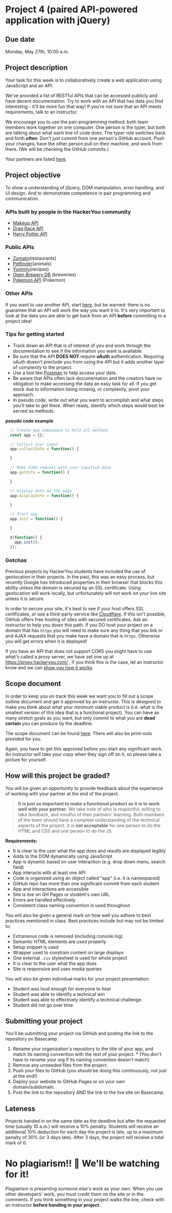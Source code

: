 # Project 4 (paired API-powered application with jQuery)
## Due date
Monday, May 27th, 10:00 a.m.

## Project description

Your task for this week is to collaboratively create a web application using JavaScript and an API. 

We've provided a list of RESTful APIs that can be accessed publicly and have decent documentation. Try to work with an API that has data you find interesting - it'll be more fun that way! If you're not sure that an API meets requirements, talk to an instructor. 

We encourage you to use the pair-programming method: both team members work together on one computer. One person is the typer, but both are talking about what each line of code does. The typer role switches back and forth **often**. Don't just commit from one person's GitHub account. Push your changes, have the other person pull on their machine, and work from there. (We will be checking the GitHub commits.)

Your partners are listed [here]().

## Project objective
To show a understanding of jQuery, DOM manipulation, error handling, and UI design. And to demonstrate competence in pair programming and communication.

### APIs built by people in the HackerYou community
* [Makeup API](https://makeup-api.herokuapp.com/)
* [Drag Race API](https://drag-race-api.readme.io/docs)
* [Harry Potter API](https://potterapi.com/)

### Public APIs
* [Zomato](https://developers.zomato.com/api)(restaurants)
* [Petfinder](https://www.petfinder.com/developers/api-docs)(animals)
* [Yummly](https://developer.yummly.com/)(recipes)
* [Open Brewery DB](https://www.openbrewerydb.org/) (breweries)
* [Pokemon API](https://pokeapi.co/) (Pokemon)

### Other APIs
If you want to use another API, start [here](https://github.com/toddmotto/public-apis), but be warned: there is no guarantee that an API will work the way you want it to. It's very important to look at the data you are able to get back from an API **before** committing to a project idea!

### Tips for getting started
* Track down an API that is of interest of you and work through the documentation to see if the information you want is available.
* Be sure that the API **DOES NOT** require **oAuth** authentication. Requiring oAuth doesn't preclude you from using the API but it adds another layer of complexity to the project.
* Use a tool like [Postman](https://www.getpostman.com/) to help access your data.
* Be aware that APIs often lack documentation and the creators have no obligation to make accessing the data an easy task for all. If you get stuck due to information being missing, or complexity, pivot your approach.
* In pseudo code, write out what you want to accomplish and what steps you'll take to get there. When ready, identify which steps would best be served as methods.

**pseudo code example**
```javascript
  // Create app namespace to hold all methods
  const app = {};

  // Collect user input
  app.collectInfo = function() {

  }

  // Make AJAX request with user inputted data
  app.getInfo = function() {

  }

  // Display data on the page
  app.displayInfo = function() {

  }

  // Start app
  app.init = function() {

  }

  $(function() {
    app.init();
  });
```

### Gotchas
Previous projects by HackerYou students have included the use of geolocation in their projects. In the past, this was an easy process, but recently Google has introduced properties in their browser that blocks this ability unless the domain is secured by an SSL certificate. Using geolocation will work locally, but unfortunately will not work on your live site unless it is secure.

In order to secure your site, it's best to see if your host offers SSL certificates, or use a third-party service like [Cloudflare](https://www.cloudflare.com/plans). If this isn't possible, GitHub offers free hosting of sites with secured certificates. Ask an instructor to help you down this path. If you DO host your project on a domain that has `https` you will need to make sure any thing that you link or and AJAX requests that you make have a domain that is `https`. Otherwise you will get errors when it is deployed!

If you have an API that does not support CORS you might have to use what's called a proxy server, we have set one up at <https://proxy.hackeryou.com/> , if you think this is the case, let an instructor know and we can [show you how it works](https://github.com/HackerYou/bootcamp-notes/blob/master/06-applied-javacript/6.22-fetching-data-with-something-other-than%24.ajax.md#axios-with-a-proxy-server).

## Scope document
In order to keep you on track this week we want you to fill out a scope outline document and get it approved by an instructor. This is designed to make you think about what your minimum viable product is (i.e. what is the smallest version of this idea that is a functional project). You can have as many stretch goals as you want, but only commit to what you are **dead certain** you can produce by the deadline.

The scope document can be found [here](https://docs.google.com/document/d/1Xz9-80T2bHxZpqXOD_CfAHSlmesN_6_V0QAZwCbsMhI/edit?usp=sharing). There will also be print-outs provided for you.

Again, you have to get this approved before you start any significant work. An instructor will take your copy when they sign off on it, so please take a picture for yourself.

## How will this project be graded?
You will be given an opportunity to provide feedback about the experience of working with your partner at the end of the project. 

> **It is just as important to make a functional product as it is to work well with your partner.** We take note of who is respectful, willing to take feedback, and mindful of their partners' learning. Both members of the team should have a complete understanding of the technical aspects of the project. It is **not acceptable** for one person to do the HTML and CSS and one person to do the JS.

**Requirements:**
* It is clear to the user what the app does and results are displayed legibly
* Adds to the DOM dynamically using JavaScript
* App is dynamic based on user interaction (e.g. drop down menu, search field)
* App interacts with at least one API
* Code is organized using an object called "app" (i.e. it is namespaced)
* GitHub repo has more than one significant commit from each student
* App and interactions are accessible
* Site is live on GH Pages or student's own URL
* Errors are handled effectively
* Consistent class naming convention is used throughout

You will also be given a general mark on how well you adhere to best practices mentioned in class. Best practices include but may not be limited to:
* Extraneous code is removed (including console.log)
* Semantic HTML elements are used properly
* Setup snippet is used    
* Wrapper used to constrain content on large displays
* One external `.css` stylesheet is used for whole project
* It is clear to the user what the app does
* Site is responsive and uses media queries

You will also be given individual marks for your project presentation:
* Student was loud enough for everyone to hear
* Student was able to identify a technical win
* Student was able to effectively identify a technical challenge
* Student did not go over time

## Submitting your project
You'll be submitting your project via GitHub and posting the link to the repository on Basecamp.

1. Rename your organization's repository to the title of your app, and match its naming convention with the rest of your project.     * (You don't have to rename your org if its naming convention doesn't match)
1. Remove any unneeded files from the project.
1. Push your files to GitHub (you should be doing this continuously, not just at the end!)
1. Deploy your website to GitHub Pages or on your own domain/subdomain.
1. Post the link to the repository AND the link to the live site on Basecamp.

## Lateness
Projects handed in on the same date as the deadline but after the requested time (usually 10 a.m.) will receive a 10% penalty. Students will receive an additional 10% deduction for each day the project is late, up to a maximum penalty of 30% (or 3 days late). After 3 days, the project will receive a total mark of 0.

# No plagiarism!! 👀 We'll be watching for it!
Plagiairism is presenting someone else's work as your own. When you use other developers' work, you must credit them on the site or in the comments. If you think something in your project walks the line, check with an instructor **before handing in your project**.
